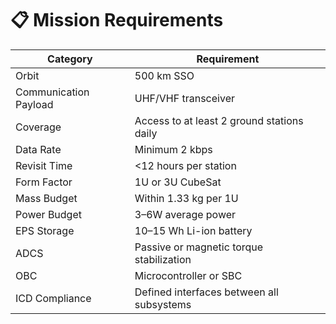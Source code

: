 
# 📋 Mission Requirements

| Category               | Requirement                                                  |
|------------------------|--------------------------------------------------------------|
| Orbit                  | 500 km SSO                                                  |
| Communication Payload | UHF/VHF transceiver                                         |
| Coverage               | Access to at least 2 ground stations daily                  |
| Data Rate              | Minimum 2 kbps                                              |
| Revisit Time           | <12 hours per station                                       |
| Form Factor            | 1U or 3U CubeSat                                            |
| Mass Budget            | Within 1.33 kg per 1U                                       |
| Power Budget           | 3–6W average power                                         |
| EPS Storage            | 10–15 Wh Li-ion battery                                     |
| ADCS                   | Passive or magnetic torque stabilization                    |
| OBC                    | Microcontroller or SBC                                      |
| ICD Compliance         | Defined interfaces between all subsystems                   |

